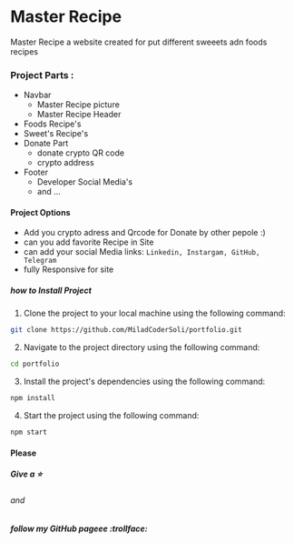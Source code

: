 # Master Recipe 
Master Recipe a website created for put different sweeets adn foods recipes

### Project Parts : 

- Navbar
    - Master Recipe picture
    -  Master Recipe Header
- Foods Recipe's
- Sweet's Recipe's
- Donate Part
  - donate crypto QR code 
  - crypto address 
- Footer
    - Developer Social Media's
    - and ...

#### Project Options
 
- Add you crypto adress and Qrcode for Donate by other pepole :)
- can you add favorite Recipe in Site
- can add your social Media links:  ` Linkedin, Instargam, GitHub, Telegram `
- fully Responsive for site

##### how to Install Project

1. Clone the project to your local machine using the following command:

```bash
git clone https://github.com/MiladCoderSoli/portfolio.git
```

2. Navigate to the project directory using the following command:
```bash
cd portfolio
```

3. Install the project's dependencies using the following command:
```bash
npm install
```

4. Start the project using the following command:
```bash
npm start
```


#### Please 

##### Give a :star:
###### and
##### follow my GitHub pageee :trollface: